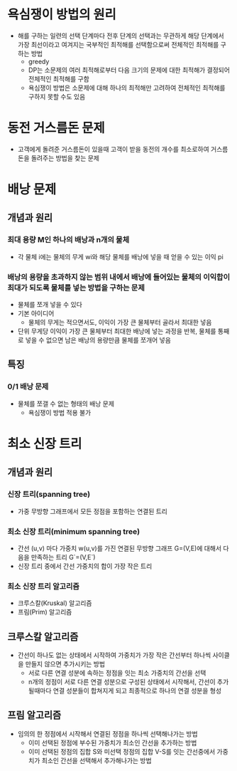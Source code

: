 # 욕심쟁이 방법의 원리
- 해를 구하는 일련의 선택 단계마다 전후 단계의 선택과는 무관하게 해당 단계에서 가장 최선이라고 여겨지는 국부적인 최적해를 선택함으로써 전체적인 최적해를 구하는 방법
  - greedy
  - DP는 소문제의 여러 최적해로부터 다음 크기의 문제에 대한 최적해가 결정되어 전체적인 최적해를 구함
  - 욕심쟁이 방법은 소문제에 대해 하나의 최적해만 고려하여 전체적인 최적해를 구하지 못할 수도 있음

# 동전 거스름돈 문제
- 고객에게 돌려준 거스름돈이 있을때 고객이 받을 동전의 개수를 최소로하여 거스름돈을 돌려주는 방법을 찾는 문제

# 배낭 문제
## 개념과 원리
### 최대 용량 M인 하나의 배낭과 n개의 물체
- 각 물체 i에는 물체의 무게 wi와 해당 물체를 배낭에 넣을 때 얻을 수 있는 이익 pi

### 배낭의 용량을 초과하지 않는 범위 내에서 배낭에 들어있는 물체의 이익합이 최대가 되도록 물체를 넣는 방법을 구하는 문제
- 물체를 쪼개 넣을 수 있다
- 기본 아이디어
  - 물체의 무게는 적으면서도, 이익이 가장 큰 물체부터 골라서 최대한 넣음
- 단위 무게당 이익이 가장 큰 물체부터 최대한 배낭에 넣는 과정을 반복, 물체를 통째로 넣을 수 없으면 남은 배낭의 용량만큼 물체를 쪼개어 넣음

## 특징
### 0/1 배낭 문제
- 물체를 쪼갤 수 없는 형태의 배낭 문제
  - 욕심쟁이 방법 적용 불가

# 최소 신장 트리
## 개념과 원리
### 신장 트리(spanning tree)
- 가중 무방향 그래프에서 모든 정점을 포함하는 연결된 트리

### 최소 신장 트리(minimum spanning tree)
- 간선 (u,v) 마다 가중치 w(u,v)를 가진 연결된 무방향 그래프 G=(V,E)에 대해서 다음을 만족하는 트리 G\`=(V,E\`)
- 신장 트리 중에서 간선 가중치의 합이 가장 작은 트리

### 최소 신장 트리 알고리즘
- 크루스칼(Kruskal) 알고리즘
- 프림(Prim) 알고리즘

## 크루스칼 알고리즘
- 간선이 하나도 없는 상태에서 시작하여 가중치가 가장 작은 간선부터 하나씩 사이클을 만들지 않으면 추가시키는 방법
  - 서로 다른 연결 성분에 속하는 정점을 잇는 최소 가중치의 간선을 선택
  - n개의 정점이 서로 다른 연결 성분으로 구성된 상태에서 시작해서, 간선이 추가될때마다 연결 성분들이 합쳐지게 되고 최종적으로 하나의 연결 성분을 형성

## 프림 알고리즘
- 임의의 한 정점에서 시작해서 연결된 정점을 하나씩 선택해나가는 방법
  - 이미 선택된 정점에 부수된 가중치가 최소인 간선을 추가하는 방법
  - 이미 선택된 정점의 집합 S와 미선택 정점의 집합 V-S를 잇는 간선중에서 가중치가 최소인 간선을 선택해서 추가해나가는 방법
